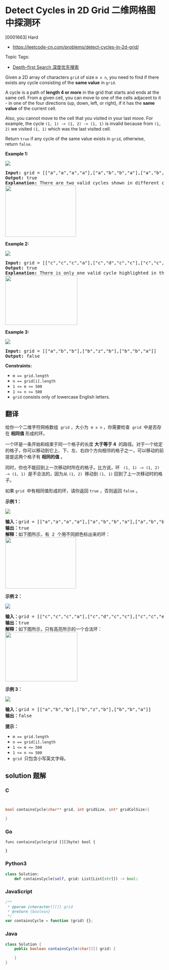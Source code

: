 # Detect Cycles in 2D Grid 二维网格图中探测环

[0001663] Hard

- https://leetcode-cn.com/problems/detect-cycles-in-2d-grid/

Topic Tags:

- [Depth-first Search 深度优先搜索](https://leetcode-cn.com/tag/depth-first-search/)

Given a 2D array of characters `grid` of size `m x n`, you need to find if there exists any cycle consisting of the **same value** in `grid`.

A cycle is a path of **length 4 or more** in the grid that starts and ends at the same cell. From a given cell, you can move to one of the cells adjacent to it - in one of the four directions (up, down, left, or right), if it has the **same value** of the current cell.

Also, you cannot move to the cell that you visited in your last move. For example, the cycle `(1, 1) -> (1, 2) -> (1, 1)` is invalid because from `(1, 2)` we visited `(1, 1)` which was the last visited cell.

Return `true` if any cycle of the same value exists in `grid`, otherwise, return `false`.

**Example 1:**

**![](https://assets.leetcode.com/uploads/2020/07/15/1.png)**

<pre><strong>Input:</strong> grid = [["a","a","a","a"],["a","b","b","a"],["a","b","b","a"],["a","a","a","a"]]
<strong>Output:</strong> true
<strong>Explanation: </strong>There are two valid cycles shown in different colors in the image below:
<img alt="" src="https://assets.leetcode.com/uploads/2020/07/15/11.png" style="width: 225px; height: 163px;">
</pre>

**Example 2:**

**![](https://assets.leetcode.com/uploads/2020/07/15/22.png)**

<pre><strong>Input:</strong> grid = [["c","c","c","a"],["c","d","c","c"],["c","c","e","c"],["f","c","c","c"]]
<strong>Output:</strong> true
<strong>Explanation: </strong>There is only one valid cycle highlighted in the image below:
<img alt="" src="https://assets.leetcode.com/uploads/2020/07/15/2.png" style="width: 229px; height: 157px;">
</pre>

**Example 3:**

**![](https://assets.leetcode.com/uploads/2020/07/15/3.png)**

<pre><strong>Input:</strong> grid = [["a","b","b"],["b","z","b"],["b","b","a"]]
<strong>Output:</strong> false
</pre>

**Constraints:**

- `m == grid.length`
- `n == grid[i].length`
- `1 <= m <= 500`
- `1 <= n <= 500`
- `grid` consists only of lowercase English letters.

## 翻译

给你一个二维字符网格数组  `grid` ，大小为  `m x n` ，你需要检查  `grid`  中是否存在 **相同值** 形成的环。

一个环是一条开始和结束于同一个格子的长度 **大于等于 4**  的路径。对于一个给定的格子，你可以移动到它上、下、左、右四个方向相邻的格子之一，可以移动的前提是这两个格子有 **相同的值** 。

同时，你也不能回到上一次移动时所在的格子。比方说，环   `(1, 1) -> (1, 2) -> (1, 1)`  是不合法的，因为从 `(1, 2)`  移动到 `(1, 1)` 回到了上一次移动时的格子。

如果 `grid`  中有相同值形成的环，请你返回 `true` ，否则返回 `false` 。

**示例 1：**

**![](https://assets.leetcode-cn.com/aliyun-lc-upload/uploads/2020/08/22/5482e1.png)**

<pre><strong>输入：</strong>grid = [["a","a","a","a"],["a","b","b","a"],["a","b","b","a"],["a","a","a","a"]]
<strong>输出：</strong>true
<strong>解释：</strong>如下图所示，有 2 个用不同颜色标出来的环：
<img alt="" src="https://assets.leetcode-cn.com/aliyun-lc-upload/uploads/2020/08/22/5482e11.png" style="height: 163px; width: 225px;">
</pre>

**示例 2：**

**![](https://assets.leetcode-cn.com/aliyun-lc-upload/uploads/2020/08/22/5482e2.png)**

<pre><strong>输入：</strong>grid = [["c","c","c","a"],["c","d","c","c"],["c","c","e","c"],["f","c","c","c"]]
<strong>输出：</strong>true
<strong>解释：</strong>如下图所示，只有高亮所示的一个合法环：
<img alt="" src="https://assets.leetcode-cn.com/aliyun-lc-upload/uploads/2020/08/22/5482e22.png" style="height: 157px; width: 229px;">
</pre>

**示例 3：**

**![](https://assets.leetcode-cn.com/aliyun-lc-upload/uploads/2020/08/22/5482e3.png)**

<pre><strong>输入：</strong>grid = [["a","b","b"],["b","z","b"],["b","b","a"]]
<strong>输出：</strong>false
</pre>

**提示：**

- `m == grid.length`
- `n == grid[i].length`
- `1 <= m <= 500`
- `1 <= n <= 500`
- `grid`  只包含小写英文字母。

## solution 题解

### C

```c


bool containsCycle(char** grid, int gridSize, int* gridColSize){

}
```

### Go

```golang
func containsCycle(grid [][]byte) bool {

}
```

### Python3

```python
class Solution:
    def containsCycle(self, grid: List[List[str]]) -> bool:
```

### JavaScript

```javascript
/**
 * @param {character[][]} grid
 * @return {boolean}
 */
var containsCycle = function (grid) {};
```

### Java

```java
class Solution {
    public boolean containsCycle(char[][] grid) {

    }
}
```
